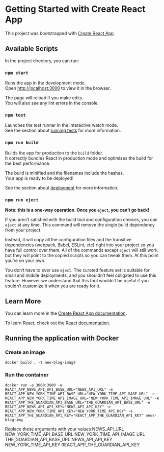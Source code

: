 # Getting Started with Create React App

This project was bootstrapped with [Create React App](https://github.com/facebook/create-react-app).

## Available Scripts

In the project directory, you can run:

### `npm start`

Runs the app in the development mode.\
Open [http://localhost:3000](http://localhost:3000) to view it in the browser.

The page will reload if you make edits.\
You will also see any lint errors in the console.

### `npm test`

Launches the test runner in the interactive watch mode.\
See the section about [running tests](https://facebook.github.io/create-react-app/docs/running-tests) for more information.

### `npm run build`

Builds the app for production to the `build` folder.\
It correctly bundles React in production mode and optimizes the build for the best performance.

The build is minified and the filenames include the hashes.\
Your app is ready to be deployed!

See the section about [deployment](https://facebook.github.io/create-react-app/docs/deployment) for more information.

### `npm run eject`

**Note: this is a one-way operation. Once you `eject`, you can’t go back!**

If you aren’t satisfied with the build tool and configuration choices, you can `eject` at any time. This command will remove the single build dependency from your project.

Instead, it will copy all the configuration files and the transitive dependencies (webpack, Babel, ESLint, etc) right into your project so you have full control over them. All of the commands except `eject` will still work, but they will point to the copied scripts so you can tweak them. At this point you’re on your own.

You don’t have to ever use `eject`. The curated feature set is suitable for small and middle deployments, and you shouldn’t feel obligated to use this feature. However we understand that this tool wouldn’t be useful if you couldn’t customize it when you are ready for it.

## Learn More

You can learn more in the [Create React App documentation](https://facebook.github.io/create-react-app/docs/getting-started).

To learn React, check out the [React documentation](https://reactjs.org/).

## Running the application with Docker

### Create an image

```
docker build . -t new-blog-image
```

### Run the container

```
docker run -p 3000:3000 -e REACT_APP_NEWS_API_API_BASE_URL="NEWS_API_URL" -e REACT_APP_NEW_YORK_TIME_API_BASE_URL="NEW_YORK_TIME_API_BASE_URL" -e REACT_APP_NEW_YORK_TIME_API_IMAGE_URL="NEW_YORK_TIME_API_IMAGE_URL" -e REACT_APP_THE_GUARDIAN_API_BASE_URL="THE_GUARDIAN_API_BASE_URL" -e REACT_APP_NEWS_API_API_KEY="NEWS_API_API_KEY" -e REACT_APP_NEW_YORK_TIME_API_KEY="NEW_YORK_TIME_API_KEY" -e REACT_APP_THE_GUARDIAN_API_KEY="REACT_APP_THE_GUARDIAN_API_KEY" news-blog-img

```

Replace these arguments with your values
NEWS_API_URL
NEW_YORK_TIME_API_BASE_URL
NEW_YORK_TIME_API_IMAGE_URL
THE_GUARDIAN_API_BASE_URL
NEWS_API_API_KEY
NEW_YORK_TIME_API_KEY
REACT_APP_THE_GUARDIAN_API_KEY
